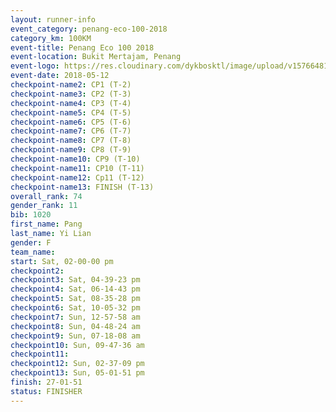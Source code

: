 ```yaml
--- 
layout: runner-info 
event_category: penang-eco-100-2018 
category_km: 100KM 
event-title: Penang Eco 100 2018 
event-location: Bukit Mertajam, Penang 
event-logo: https://res.cloudinary.com/dykbosktl/image/upload/v1576648106/Logo/Logo_lovxhg.jpg 
event-date: 2018-05-12 
checkpoint-name2: CP1 (T-2) 
checkpoint-name3: CP2 (T-3) 
checkpoint-name4: CP3 (T-4) 
checkpoint-name5: CP4 (T-5) 
checkpoint-name6: CP5 (T-6) 
checkpoint-name7: CP6 (T-7) 
checkpoint-name8: CP7 (T-8) 
checkpoint-name9: CP8 (T-9) 
checkpoint-name10: CP9 (T-10) 
checkpoint-name11: CP10 (T-11) 
checkpoint-name12: Cp11 (T-12) 
checkpoint-name13: FINISH (T-13) 
overall_rank: 74
gender_rank: 11
bib: 1020
first_name: Pang
last_name: Yi Lian
gender: F
team_name: 
start: Sat, 02-00-00 pm
checkpoint2: 
checkpoint3: Sat, 04-39-23 pm
checkpoint4: Sat, 06-14-43 pm
checkpoint5: Sat, 08-35-28 pm
checkpoint6: Sat, 10-05-32 pm
checkpoint7: Sun, 12-57-58 am
checkpoint8: Sun, 04-48-24 am
checkpoint9: Sun, 07-18-08 am
checkpoint10: Sun, 09-47-36 am
checkpoint11: 
checkpoint12: Sun, 02-37-09 pm
checkpoint13: Sun, 05-01-51 pm
finish: 27-01-51
status: FINISHER
--- 
```

